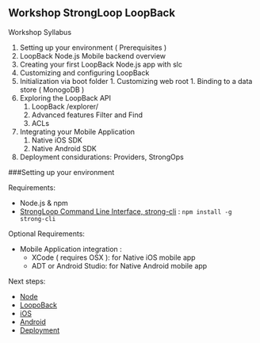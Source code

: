 Workshop StrongLoop LoopBack
---

Workshop Syllabus

1. Setting up your environment ( Prerequisites )
1. LoopBack Node.js Mobile backend overview
1. Creating your first LoopBack Node.js app with slc
1. Customizing and configuring LoopBack
  1. Initialization via boot folder
	1. Customizing web root
	1. Binding to a data store ( MonogoDB )
1. Exploring the LoopBack API
	1. LoopBack /explorer/
	1. Advanced features Filter and Find
	1. ACLs
1. Integrating your Mobile Application
	1. Native iOS SDK
	1. Native Android SDK
1. Deployment considurations: Providers, StrongOps

###Setting up your environment

Requirements:

- Node.js & npm
- [StrongLoop Command Line Interface, strong-cli](https://www.npmjs.org/package/strong-cli) :  ```npm install -g strong-cli```

Optional Requirements:

- Mobile Application integration :
	- XCode ( requires OSX ): for Native iOS mobile app
	- ADT or Android Studio: for Native Android mobile app


Next steps:

- [Node](README-Node.md)
- [LoopoBack](README-LoopBack.md)
- [iOS](README-iOS.md)
- [Android](README-Android.md)
- [Deployment](README-Deploy.md)
